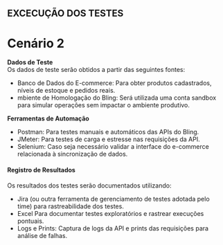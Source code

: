 ## EXCECUÇÃO DOS TESTES
# Cenário 2


**Dados de Teste**  
Os dados de teste serão obtidos a partir das seguintes fontes:  
- Banco de Dados do E-commerce: Para obter produtos cadastrados, níveis de estoque e pedidos reais.  
- mbiente de Homologação do Bling: Será utilizada uma conta sandbox para simular operações sem impactar o ambiente produtivo.

**Ferramentas de Automação**  

- Postman: Para testes manuais e automáticos das APIs do Bling.    
- JMeter: Para testes de carga e estresse nas requisições da API.  
- Selenium: Caso seja necessário validar a interface do e-commerce relacionada à sincronização de dados.  


#### **Registro de Resultados**  
Os resultados dos testes serão documentados utilizando:  
- Jira (ou outra ferramenta de gerenciamento de testes adotada pelo time) para rastreabilidade dos testes.  
- Excel Para documentar testes exploratórios e rastrear execuções pontuais.  
- Logs e Prints: Captura de logs da API e prints das requisições para análise de falhas.  